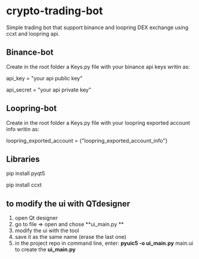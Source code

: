 # crypto-trading-bot

Simple trading bot that support binance and loopring DEX exchange using ccxt and loopring api.

## Binance-bot

Create in the root folder a Keys.py file with your binance api keys writin as:

api_key = "your api public key"

api_secret = "your api private key"

## Loopring-bot

Create in the root folder a Keys.py file with your loopring exported account info writin as:

loopring_exported_account = {"loopring_exported_account_info"}

## Libraries

pip install pyqt5

pip install ccxt

## to modify the ui with QTdesigner

1) open Qt designer
2) go to file => open and chose **ui_main.py **
3) modify the ui with the tool
4) save it as the same name (erase the last one)
5) in the project repo in command line, enter: **pyuic5 -o ui_main.py** main.ui to create the **ui_main.py**
